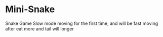 # Mini-Snake
Snake Game
Slow mode moving for the first time, and will be fast moving after eat more and tail will longer
